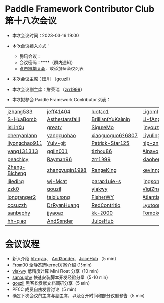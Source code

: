 # Paddle Framework Contributor Club 第十八次会议

- 本次会议时间：2023-03-16 19:00

- 本次会议接入方式：

  - 腾讯会议：
  - 会议密码：\*\*\*\*（群内通知）
  - [点击链接入会](https://meeting.tencent.com/dm/0nkcEOLdyTin)，或添加至会议列表

- 本次会议主席：田川 （[gouzil](https://github.com/gouzil)）

- 本次会议副主席：詹荣瑞 （[zrr1999](https://github.com/zrr1999)）

- 本次拟参会 Paddle Framework Contributor 列表：

 |   |       |        |           |         |          |
| ------------------------------------------------- | ----------------------------------------------------- | --------------------------------------------------------- | ----------------------------------------------------- | --------------------------------------------------- | ------------------------------------------------- |
| [jzhang533](https://github.com/jzhang533)         | [jeff41404](https://github.com/jeff41404)             | [luotao1](https://github.com/luotao1)                     | [Ligoml](https://github.com/Ligoml)                   | [TCChenlong](https://github.com/TCChenlong)         | [guguguzi](https://github.com/guguguzi)           |
| [S-HuaBomb](https://github.com/S-HuaBomb)         | [Asthestarsfalll](https://github.com/Asthestarsfalll) | [BrilliantYuKaimin](https://github.com/BrilliantYuKaimin) | [Li-fAngyU](https://github.com/Li-fAngyU)             | [liqitong-a](https://github.com/liqitong-a)         | [unseenme](https://github.com/unseenme)           |
| [isLinXu](https://github.com/isLinXu)             | [greatv](https://github.com/greatv)                   | [SigureMo](https://github.com/SigureMo)                   | [jinyouzhi](https://github.com/jinyouzhi)             | [gsq7474741](https://github.com/gsq7474741)         | [thunder95](https://github.com/thunder95)         |
| [chenyanlann](https://github.com/chenyanlann)     | [yangguohao](https://github.com/yangguohao)           | [xiaoguoguo626807](https://github.com/xiaoguoguo626807)   | [Liyulingyue](https://github.com/Liyulingyue)         | [GeYuYao-hub](https://github.com/GeYuYao-hub)       | [fuqianya](https://github.com/fuqianya)           |
| [liyongchao911](https://github.com/liyongchao911) | [Yulv-git](https://github.com/Yulv-git)               | [Patrick-Star125](https://github.com/Patrick-Star125)     | [nlp-zn](https://github.com/nlp-zn)                   | [OccupyMars2025](https://github.com/OccupyMars2025) | [OuyangChao](https://github.com/OuyangChao)       |
| [yang131313](https://github.com/yang131313)       | [gglin001](https://github.com/gglin001)               | [tizhou86](https://github.com/tizhou86)                   | [Ainavo](https://github.com/Ainavo)                   | [ReganYue](https://github.com/ReganYue)             | [mrcangye](https://github.com/mrcangye)           |
| [peachlcy](https://github.com/peachlcy)           | [Rayman96](https://github.com/Rayman96)               | [zrr1999](https://github.com/zrr1999)                     | [xiaohemaikoo](https://github.com/xiaohemaikoo)       | [engineer1109](https://github.com/engineer1109)     | [enkilee](https://github.com/enkilee)             |
| [Zheng-Bicheng](https://github.com/Zheng-Bicheng) | [zhangyuqin1998](https://github.com/zhangyuqin1998)   | [RangeKing](https://github.com/RangeKing)                 | [kevinng77](https://github.com/kevinng77)             | [caolonghao](https://github.com/caolonghao)         | [AndPuQing](https://github.com/AndPuQing)         |
| [lileding](https://github.com/lileding)           | [wj-Mcat](https://github.com/wj-Mcat)                 | [parap1uie-s](https://github.com/parap1uie-s)             | [jingsongliujing](https://github.com/jingsongliujing) | [dasenCoding](https://github.com/dasenCoding)       | [PureNatural](https://github.com/PureNatural)     |
| [zzk0](https://github.com/zzk0)                   | [gouzil](https://github.com/gouzil)                   | [yiakwy](https://github.com/yiakwy)                       | [VigiZhang](https://github.com/VigiZhang)             | [huangjiyi](https://github.com/huangjiyi)           | [supercodebull](https://github.com/supercodebull) |
| [longranger2](https://github.com/longranger2)     | [taixiurong](https://github.com/taixiurong)           | [FisherWY](https://github.com/FisherWY)                   | [Atlantisming](https://github.com/Atlantisming)       | [Lemon-er](https://github.com/Lemon-er)             | [lizechng](https://github.com/lizechng)           |
| [ccsuzzh](https://github.com/ccsuzzh)             | [DrRyanHuang](https://github.com/DrRyanHuang)         | [RedContritio](https://github.com/RedContritio)           |   [Lyutoon](https://github.com/Lyutoon)                                                    |                [PommesPeter](https://github.com/PommesPeter)                                      |  [tianxingxia-cn](https://github.com/tianxingxia-cn)                                                 |
| [sanbuphy](https://github.com/sanbuphy)             | [jjyaoao](https://github.com/jjyaoao)         | [kk-2000](https://github.com/kk-2000)           |   [Tomoko-hjf](https://github.com/Tomoko-hjf)                                                    |                [edencfc](https://github.com/edencfc)                                      |         [CollaborativeFiltering](https://github.com/CollaborativeFiltering)                                      |        [cloud2009](https://github.com/cloud2009)   |           |
| [hh-qiao](https://github.com/hh-qiao)             |  [AndSonder](https://github.com/AndSonder)  | [JuiceHub](https://github.com/JuiceHub) |


# 会议议程

- 新人介绍 [hh-qiao](https://github.com/hh-qiao)、 [AndSonder](https://github.com/AndSonder)、[JuiceHub](https://github.com/JuiceHub) （5 min）
- [From00](https://github.com/From00)  全静态选kernel方案介绍 (15min)
- [yiakwy](https://github.com/yiakwy) 低精度计算 Mini Float 分享（10 min）
- [sanbuphy](https://github.com/sanbuphy) 快速安装脚本开发经验分享（5-10 min）
- [gouzil](https://github.com/gouzil) 黑客松贡献文档调研分享（5 min）
- PFCC 成员自由发言讨论（5 min）
- 确定下次会议的主席与副主席，以及召开时间和部分议题预告（5 min）
